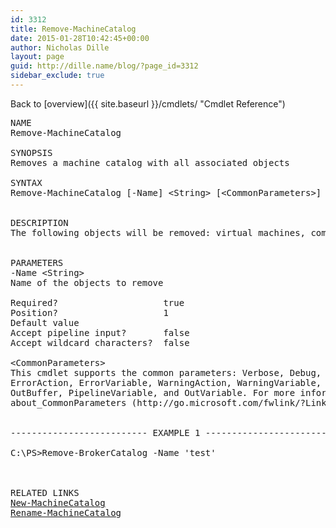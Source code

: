 ```yaml
---
id: 3312
title: Remove-MachineCatalog
date: 2015-01-28T10:42:45+00:00
author: Nicholas Dille
layout: page
guid: http://dille.name/blog/?page_id=3312
sidebar_exclude: true
---
```

Back to [overview]({{ site.baseurl }}/cmdlets/ "Cmdlet Reference")

<pre>NAME
Remove-MachineCatalog

SYNOPSIS
Removes a machine catalog with all associated objects

SYNTAX
Remove-MachineCatalog [-Name] &lt;String&gt; [&lt;CommonParameters&gt;]


DESCRIPTION
The following objects will be removed: virtual machines, computer accounts, broker catalog, account identity pool, provisioning scheme


PARAMETERS
-Name &lt;String&gt;
Name of the objects to remove

Required?                    true
Position?                    1
Default value
Accept pipeline input?       false
Accept wildcard characters?  false

&lt;CommonParameters&gt;
This cmdlet supports the common parameters: Verbose, Debug,
ErrorAction, ErrorVariable, WarningAction, WarningVariable,
OutBuffer, PipelineVariable, and OutVariable. For more information, see
about_CommonParameters (http://go.microsoft.com/fwlink/?LinkID=113216).


-------------------------- EXAMPLE 1 --------------------------

C:\PS&gt;Remove-BrokerCatalog -Name 'test'



RELATED LINKS
<a href="{{ site.baseurl }}/cmdlets/new-machinecatalog/" title="New-MachineCatalog">New-MachineCatalog</a>
<a href="{{ site.baseurl }}/cmdlets/rename-machinecatalog/" title="Rename-MachineCatalog">Rename-MachineCatalog</a>
</pre>